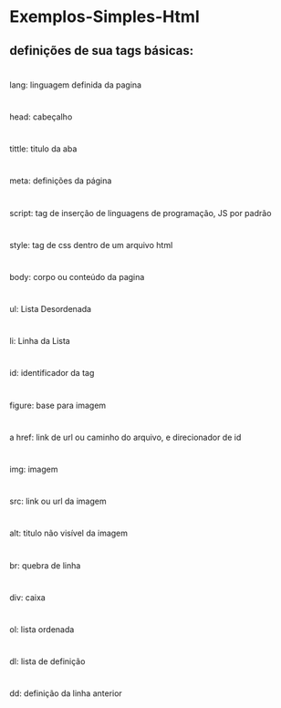 # Exemplos-Simples-Html

## definições de sua tags básicas:
#
lang: linguagem definida da pagina
#
head: cabeçalho
#	  
tittle: titulo da aba
#
meta: definições da página
#
script: tag de inserção de linguagens de programação, JS por padrão
#
style: tag de css dentro de um arquivo html
#
body: corpo ou conteúdo da pagina
#
ul: Lista Desordenada
#
li: Linha da Lista
#
id: identificador da tag
#
figure: base para imagem
#
a href: link de url ou caminho do arquivo, e direcionador de id
#
img: imagem
#
src: link ou url da imagem
#
alt: titulo não visível da imagem 
#
br: quebra de linha
#
div: caixa 
#
ol: lista ordenada
#
dl: lista de definição
#
dd: definição da linha anterior
#
